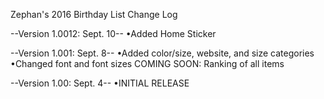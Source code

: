 Zephan's 2016 Birthday List Change Log

--Version 1.0012: Sept. 10--
•Added Home Sticker

--Version 1.001: Sept. 8--
•Added color/size, website, and size categories
•Changed font and font sizes
COMING SOON: Ranking of all items

--Version 1.00: Sept. 4--
•INITIAL RELEASE
